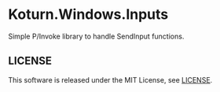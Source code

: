 Koturn.Windows.Inputs
=====================

Simple P/Invoke library to handle SendInput functions.

## LICENSE

This software is released under the MIT License, see [LICENSE](LICENSE "LICENSE").
